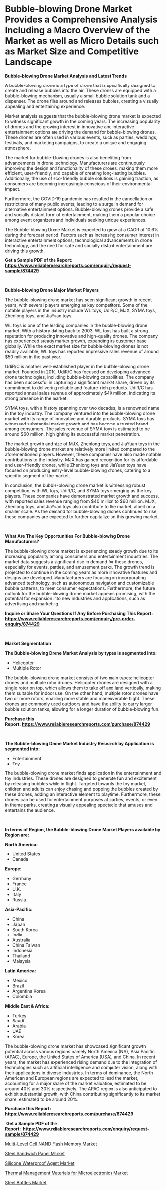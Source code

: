 <p><h1>Bubble-blowing Drone Market Provides a Comprehensive Analysis Including a Macro Overview of the Market as well as Micro Details such as Market Size and Competitive Landscape</h1></p><p><strong>Bubble-blowing Drone Market Analysis and Latest Trends</strong></p>
<p><p>A bubble-blowing drone is a type of drone that is specifically designed to create and release bubbles into the air. These drones are equipped with a bubble-blowing mechanism, usually a small bubble solution tank and a dispenser. The drone flies around and releases bubbles, creating a visually appealing and entertaining experience.</p><p>Market analysis suggests that the bubble-blowing drone market is expected to witness significant growth in the coming years. The increasing popularity of drones and the growing interest in innovative and interactive entertainment options are driving the demand for bubble-blowing drones. These drones are often used in various events, such as parties, weddings, festivals, and marketing campaigns, to create a unique and engaging atmosphere.</p><p>The market for bubble-blowing drones is also benefiting from advancements in drone technology. Manufacturers are continuously improving the design and functionality of these drones, making them more efficient, user-friendly, and capable of creating long-lasting bubbles. Additionally, the use of eco-friendly bubble solutions is gaining traction, as consumers are becoming increasingly conscious of their environmental impact.</p><p>Furthermore, the COVID-19 pandemic has resulted in the cancellation or restrictions of many public events, leading to a surge in demand for alternative entertainment options. Bubble-blowing drones provide a safe and socially distant form of entertainment, making them a popular choice among event organizers and individuals seeking unique experiences.</p><p>The Bubble-blowing Drone Market is expected to grow at a CAGR of 10.6% during the forecast period. Factors such as increasing consumer interest in interactive entertainment options, technological advancements in drone technology, and the need for safe and socially distant entertainment are driving this growth.</p></p>
<p><strong>Get a Sample PDF of the Report:&nbsp; <a href="https://www.reliableresearchreports.com/enquiry/request-sample/874429">https://www.reliableresearchreports.com/enquiry/request-sample/874429</a></strong></p>
<p>&nbsp;</p>
<p><strong>Bubble-blowing Drone Major Market Players</strong></p>
<p><p>The bubble-blowing drone market has seen significant growth in recent years, with several players emerging as key competitors. Some of the notable players in the industry include WL toys, UdiR/C, MJX, SYMA toys, Zhenlong toys, and JiaYuan toys.</p><p>WL toys is one of the leading companies in the bubble-blowing drone market. With a history dating back to 2003, WL toys has built a strong reputation for producing innovative and high-quality drones. The company has experienced steady market growth, expanding its customer base globally. While the exact market size for bubble-blowing drones is not readily available, WL toys has reported impressive sales revenue of around $50 million in the past year.</p><p>UdiR/C is another well-established player in the bubble-blowing drone market. Founded in 2010, UdiR/C has focused on developing advanced drone technologies, including bubble-blowing capabilities. The company has been successful in capturing a significant market share, driven by its commitment to delivering reliable and feature-rich products. UdiR/C has reported annual sales revenue of approximately $40 million, indicating its strong presence in the market.</p><p>SYMA toys, with a history spanning over two decades, is a renowned name in the toy industry. The company ventured into the bubble-blowing drone market with its range of innovative and durable products. SYMA toys has witnessed substantial market growth and has become a trusted brand among consumers. The sales revenue of SYMA toys is estimated to be around $60 million, highlighting its successful market penetration.</p><p>The market growth and size of MJX, Zhenlong toys, and JiaYuan toys in the bubble-blowing drone market are relatively more limited compared to the aforementioned players. However, these companies have also made notable contributions to the industry. MJX has gained recognition for its affordable and user-friendly drones, while Zhenlong toys and JiaYuan toys have focused on producing entry-level bubble-blowing drones, catering to a specific segment of the market.</p><p>In conclusion, the bubble-blowing drone market is witnessing robust competition, with WL toys, UdiR/C, and SYMA toys emerging as the key players. These companies have demonstrated market growth and success, with reported sales revenue ranging from $40 million to $60 million. MJX, Zhenlong toys, and JiaYuan toys also contribute to the market, albeit on a smaller scale. As the demand for bubble-blowing drones continues to rise, these companies are expected to further capitalize on this growing market.</p></p>
<p>&nbsp;</p>
<p><strong>What Are The Key Opportunities For Bubble-blowing Drone Manufacturers?</strong></p>
<p><p>The bubble-blowing drone market is experiencing steady growth due to its increasing popularity among consumers and entertainment industries. The market data suggests a significant rise in demand for these drones, especially for events, parties, and amusement parks. The growth trend is projected to continue in the coming years as more innovative features and designs are developed. Manufacturers are focusing on incorporating advanced technology, such as autonomous navigation and customizable bubble patterns, to meet consumer expectations. Furthermore, the future outlook for the bubble-blowing drone market appears promising, with the potential for expansion into new industries and applications, such as advertising and marketing.</p></p>
<p><strong>Inquire or Share Your Questions If Any Before Purchasing This Report: <a href="https://www.reliableresearchreports.com/enquiry/pre-order-enquiry/874429">https://www.reliableresearchreports.com/enquiry/pre-order-enquiry/874429</a></strong></p>
<p>&nbsp;</p>
<p><strong>Market Segmentation</strong></p>
<p><strong>The Bubble-blowing Drone Market Analysis by types is segmented into:</strong></p>
<p><ul><li>Helicopter</li><li>Multiple Rotor</li></ul></p>
<p><p>The bubble-blowing drone market consists of two main types: helicopter drones and multiple rotor drones. Helicopter drones are designed with a single rotor on top, which allows them to take off and land vertically, making them suitable for indoor use. On the other hand, multiple rotor drones have two or more rotors, enabling more stable and maneuverable flight. These drones are commonly used outdoors and have the ability to carry larger bubble solution tanks, allowing for a longer duration of bubble-blowing fun.</p></p>
<p><strong>Purchase this Report:&nbsp;<a href="https://www.reliableresearchreports.com/purchase/874429">https://www.reliableresearchreports.com/purchase/874429</a></strong></p>
<p>&nbsp;</p>
<p><strong>The Bubble-blowing Drone Market Industry Research by Application is segmented into:</strong></p>
<p><ul><li>Entertainment</li><li>Toy</li></ul></p>
<p><p>The bubble-blowing drone market finds application in the entertainment and toy industries. These drones are designed to generate fun and excitement by releasing bubbles while in flight. Targeted towards the toy market, children and adults can enjoy chasing and popping the bubbles created by these drones, adding an interactive element to playtime. Furthermore, these drones can be used for entertainment purposes at parties, events, or even in theme parks, creating a visually appealing spectacle that amuses and entertains the audience.</p></p>
<p>&nbsp;</p>
<p><strong>In terms of Region, the Bubble-blowing Drone Market Players available by Region are:</strong></p>
<p>
    <p> <strong> North America: </strong>
        <ul>
            <li>United States</li>
            <li>Canada</li>
        </ul>
        </p> 
    <p> <strong> Europe: </strong>
        <ul>
            <li>Germany</li>
            <li>France</li>
            <li>U.K.</li>
            <li>Italy</li>
            <li>Russia</li>
        </ul>
        </p> 
    <p> <strong> Asia-Pacific: </strong>
        <ul>
            <li>China</li>
            <li>Japan</li>
            <li>South Korea</li>
            <li>India</li>
            <li>Australia</li>
            <li>China Taiwan</li>
            <li>Indonesia</li>
            <li>Thailand</li>
            <li>Malaysia</li>
        </ul>
        </p> 
    <p> <strong> Latin America: </strong>
        <ul>
            <li>Mexico</li>
            <li>Brazil</li>
            <li>Argentina Korea</li>
            <li>Colombia</li>
        </ul>
        </p> 
    <p> <strong> Middle East & Africa: </strong>
        <ul>
            <li>Turkey</li>
            <li>Saudi</li>
            <li>Arabia</li>
            <li>UAE</li>
            <li>Korea</li>
        </ul>
    </p>
    </p>
<p><p>The bubble-blowing drone market has showcased significant growth potential across various regions namely North America (NA), Asia Pacific (APAC), Europe, the United States of America (USA), and China. In recent years, the market has experienced rising demand due to the integration of technologies such as artificial intelligence and computer vision, along with their applications in diverse industries. In terms of dominance, the North American and European regions are expected to lead the market, accounting for a major share of the market valuation, estimated to be around 40% and 30% respectively. The APAC region is also anticipated to exhibit substantial growth, with China contributing significantly to its market share, estimated to be around 20%.</p></p>
<p><strong>Purchase this Report: <a href="https://www.reliableresearchreports.com/purchase/874429">https://www.reliableresearchreports.com/purchase/874429</a></strong></p>
<p>&nbsp;<strong>Get a Sample PDF of the Report:&nbsp;&nbsp;<a href="https://www.reliableresearchreports.com/enquiry/request-sample/874429">https://www.reliableresearchreports.com/enquiry/request-sample/874429</a></strong></p>
<p><strong></strong></p>
<p><p><a href="https://www.linkedin.com/pulse/multi-level-cell-nand-flash-memory-market-research-report-uteqf/">Multi-Level Cell NAND Flash Memory Market</a></p><p><a href="https://github.com/provorikovar/Market-Research-Report-List-1/blob/main/steel-sandwich-panel-market.md">Steel Sandwich Panel Market</a></p><p><a href="https://medium.com/@rfadda741254/silicone-waterproof-agent-market-the-key-to-successful-business-strategy-forecast-till-2030-1d51089a1889">Silicone Waterproof Agent Market</a></p><p><a href="https://medium.com/@azadyoi012547/analyzing-thermal-management-materials-for-microelectronics-market-global-industry-perspective-and-5c9f7d7f471f">Thermal Management Materials for Microelectronics Market</a></p><p><a href="https://github.com/kipkeeva/Market-Research-Report-List-1/blob/main/steel-bottles-market.md">Steel Bottles Market</a></p></p>